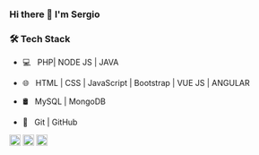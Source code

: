 ### Hi there 👋 I'm Sergio



<h3>🛠 Tech Stack</h3>



- 💻 &nbsp; PHP| NODE JS | JAVA 

- 🌐 &nbsp; HTML | CSS | JavaScript | Bootstrap | VUE JS | ANGULAR

- 🛢 &nbsp; MySQL | MongoDB

- 🔧 &nbsp; Git | GitHub



[<img src='https://cdn.jsdelivr.net/npm/simple-icons@3.0.1/icons/github.svg' alt='github' height='20'>](https://github.com/Cabedux)  [<img src='https://cdn.jsdelivr.net/npm/simple-icons@3.0.1/icons/linkedin.svg' alt='linkedin' height='20'>](https://www.linkedin.com/in/scabedobel/)  [<img src='https://cdn.jsdelivr.net/npm/simple-icons@3.0.1/icons/twitter.svg' alt='twitter' height='20'>](https://twitter.com/CabedoCs) 





<!--
**cabedux/cabedux** is a ✨ _special_ ✨ repository because its `README.md` (this file) appears on your GitHub profile.

Here are some ideas to get you started:

- 🔭 I’m currently working on ...
- 🌱 I’m currently learning ...
- 👯 I’m looking to collaborate on ...
- 🤔 I’m looking for help with ...
- 💬 Ask me about ...
- 📫 How to reach me: ...
- 😄 Pronouns: ...
- ⚡ Fun fact: ...
-->
